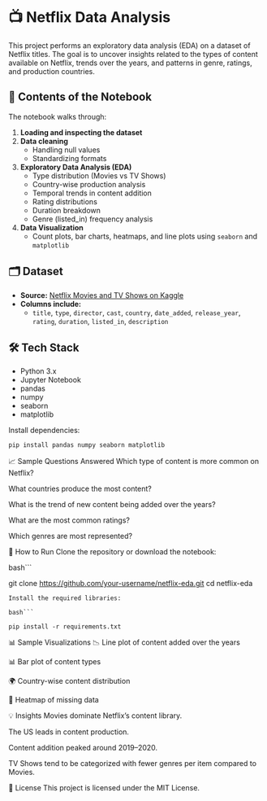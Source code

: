 # 📺 Netflix Data Analysis

This project performs an exploratory data analysis (EDA) on a dataset of Netflix titles. The goal is to uncover insights related to the types of content available on Netflix, trends over the years, and patterns in genre, ratings, and production countries.

## 📘 Contents of the Notebook

The notebook walks through:

1. **Loading and inspecting the dataset**
2. **Data cleaning**
   - Handling null values
   - Standardizing formats
3. **Exploratory Data Analysis (EDA)**
   - Type distribution (Movies vs TV Shows)
   - Country-wise production analysis
   - Temporal trends in content addition
   - Rating distributions
   - Duration breakdown
   - Genre (listed_in) frequency analysis
4. **Data Visualization**
   - Count plots, bar charts, heatmaps, and line plots using `seaborn` and `matplotlib`

## 🗂 Dataset

- **Source:** [Netflix Movies and TV Shows on Kaggle](https://www.kaggle.com/datasets/shivamb/netflix-shows)
- **Columns include:**
  - `title`, `type`, `director`, `cast`, `country`, `date_added`, `release_year`, `rating`, `duration`, `listed_in`, `description`

## 🛠 Tech Stack

- Python 3.x
- Jupyter Notebook
- pandas
- numpy
- seaborn
- matplotlib

Install dependencies:

```bash
pip install pandas numpy seaborn matplotlib
```
📈 Sample Questions Answered
Which type of content is more common on Netflix?

What countries produce the most content?

What is the trend of new content being added over the years?

What are the most common ratings?

Which genres are most represented?

🧪 How to Run
Clone the repository or download the notebook:

bash```

git clone https://github.com/your-username/netflix-eda.git
cd netflix-eda
```
Install the required libraries:

bash```

pip install -r requirements.txt
```

📊 Sample Visualizations
📉 Line plot of content added over the years

📊 Bar plot of content types

🌍 Country-wise content distribution

🧱 Heatmap of missing data

💡 Insights
Movies dominate Netflix’s content library.

The US leads in content production.

Content addition peaked around 2019–2020.

TV Shows tend to be categorized with fewer genres per item compared to Movies.

📄 License
This project is licensed under the MIT License.


